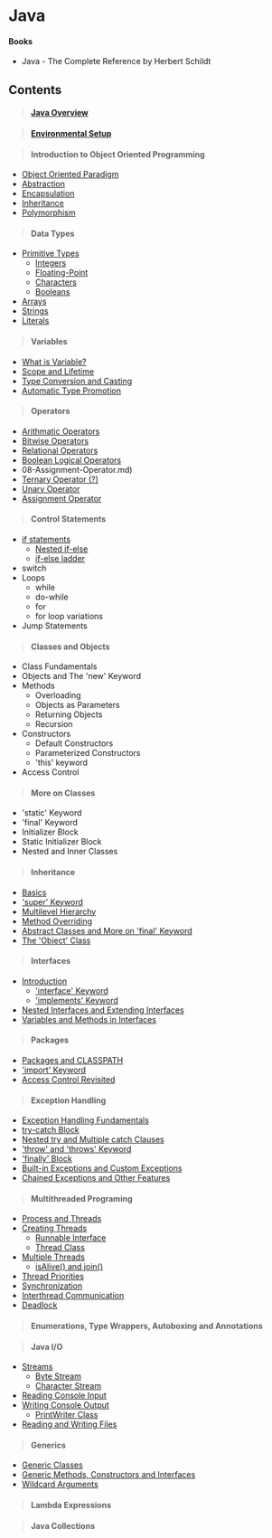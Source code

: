 # Java

#### Books

* Java - The Complete Reference by Herbert Schildt

## Contents

> #### [Java Overview](01-Java-Overview/Java-Overview.md)

> #### [Environmental Setup](02-Environmental-Setup/Environmental-Setup.md)

> #### Introduction to Object Oriented Programming

* [Object Oriented Paradigm](03-Introduiction-to-Object-Oriented-Programming/01-Object-Oriented-Paradigm.md)
* [Abstraction](03-Introduiction-to-Object-Oriented-Programming/02-Principles-of-OOP.md#Abstraction)
* [Encapsulation](03-Introduiction-to-Object-Oriented-Programming/02-Principles-of-OOP.md#Encapsulation)
* [Inheritance](03-Introduiction-to-Object-Oriented-Programming/02-Principles-of-OOP.md#Inheritance)
* [Polymorphism](03-Introduiction-to-Object-Oriented-Programming/02-Principles-of-OOP.md#Polymorphism)

> #### Data Types

* [Primitive Types](04-Data-Types/01-Primitive-Types.md)
  * [Integers](04-Data-Types/01-Primitive-Types.md#Integers)
  * [Floating-Point](04-Data-Types/01-Primitive-Types.md#Floating-Point-Types)
  * [Characters](04-Data-Types/01-Primitive-Types.md#Characters)
  * [Booleans](04-Data-Types/01-Primitive-Types.md#Booleans)
* [Arrays](04-Data-Types/02-Arrays.md)
* [Strings](04-Data-Types/03-Strings.md)
* [Literals](04-Data-Types/04-Literals.md)

> #### Variables

* [What is Variable?](05-Variable/01-What-Is-Variable.md)
* [Scope and Lifetime](05-Variable/02-Scope-And-Lifetime.md)
* [Type Conversion and Casting](05-Variable/03-Type-Converion-And-Casting.md)
* [Automatic Type Promotion](05-Variable/04-Automatic-Type-Promotion.md)

> #### Operators

* [Arithmatic Operators](06-Operators/02-Arithmetic-Operators.md)
* [Bitwise Operators](06-Operators/03-Bitwise-Operator.md)
* [Relational Operators](06-Operators/04-Relational-Operator.md)
* [Boolean Logical Operators](06-Operators/05-Logical-Operators.md)
* 08-Assignment-Operator.md)
* [Ternary Operator (?)](06-Operators/06-Ternary-Operator.md)
* [Unary Operator](06-Operators/07-Unary-Operator.md)
* [Assignment Operator](06-Operators/08-Assignment-Operator.md)

> #### Control Statements

* [if statements](07-Control-Statements/01-If-Statment.md)
  * [Nested if-else](07-Control-Statements/01-If-Statment.md#Nested-if)
  * [if-else ladder](07-Control-Statements/01-If-Statment.md#if-else-ladder)
* switch
* Loops
  * while
  * do-while
  * for
  * for loop variations
* Jump Statements

> #### Classes and Objects

* Class Fundamentals
* Objects and The 'new' Keyword
* Methods
  * Overloading
  * Objects as Parameters
  * Returning Objects
  * Recursion
* Constructors
  * Default Constructors
  * Parameterized Constructors
  * 'this' keyword
* Access Control

> #### More on Classes

* 'static' Keyword
* 'final' Keyword
* Initializer Block
* Static Initializer Block
* Nested and Inner Classes

> #### Inheritance

* [Basics](10-Inheritance/01-Basics.md)
* ['super' Keyword](10-Inheritance/02-super-Keyword.md)
* [Multilevel Hierarchy](10-Inheritance/03-Multilevel-Hierarchy.md)
* [Method Overriding](10-Inheritance/04-Method-Overriding.md)
* [Abstract Classes and More on 'final' Keyword](10-Inheritance/05-Abstract-Classes-and-More-on-final-Keyword.md)
* [The 'Object' Class](10-Inheritance/06-The-Object-Class.md)

> #### Interfaces

* [Introduction](11-Interfaces/01-Introduction.md)
  * ['interface' Keyword](11-Interfaces/01-Introduction.md#'interface'-Keyword)
  * ['implements' Keyword](11-Interfaces/01-Introduction.md#'implements'-keyword)
* [Nested Interfaces and Extending Interfaces](11-Interfaces/02-Nested-Interface-And-Extending-Interface.md)
* [Variables and Methods in Interfaces](11-Interfaces/03-Variables-And-Methods.md)

> #### Packages

* [Packages and CLASSPATH](12-Packages/01-Packages-and-CLASSPATH.md)
* ['import' Keyword](12-Packages/02-import-Keyword.md)
* [Access Control Revisited](12-Packages/03-Access-Control-Revisited.md)

> #### Exception Handling

* [Exception Handling Fundamentals](13-Exception-Handling/01-Exception-Handling-Fundamentals.md)
* [try-catch Block](13-Exception-Handling/02-try-catch-Block.md)
* [Nested try and Multiple catch Clauses](13-Exception-Handling/03-Nested-try-and-Mutiple-catch-Clauses.md)
* ['throw' and 'throws' Keyword](13-Exception-Handling/04-throw-and-throws-Keyword.md)
* ['finally' Block](13-Exception-Handling/05-finally-Keyword.md)
* [Built-in Exceptions and Custom Exceptions](13-Exception-Handling/06-Built-in-Exceptions-and-Custom-Exceptions.md)
* [Chained Exceptions and Other Features](13-Exception-Handling/07-Chained-Exception-and-Other-Features.md)

> #### Multithreaded Programing

* [Process and Threads](14-Multithreaded-Programing/01-Process-and-Threads.md)
* [Creating Threads](14-Multithreaded-Programing/02-Creating-Threads.md)
  * [Runnable Interface](14-Multithreaded-Programing/02-Creating-Threads.md#Implementing-Runnable)
  * [Thread Class](14-Multithreaded-Programing/02-Creating-Threads.md#Extending-Thread)
* [Multiple Threads](14-Multithreaded-Programing/03-Multiple-Threads.md)
  * [isAlive() and join()](14-Multithreaded-Programing/03-Multiple-Threads.md#isAlive()-and-join())
* [Thread Priorities](14-Multithreaded-Programing/04-Thread-Priorities.md)
* [Synchronization](14-Multithreaded-Programing/05-Synchronization.md)
* [Interthread Communication](14-Multithreaded-Programing/06-Interthread-Communication.md)
* [Deadlock](14-Multithreaded-Programing/07-Deadlock.md)

> #### Enumerations, Type Wrappers, Autoboxing and Annotations

> #### Java I/O
* [Streams](16-Java-IO/01-Streams.md)
  * [Byte Stream](16-Java-IO/01-Streams.md#The-Byte-Stream-Classes)
  * [Character Stream](16-Java-IO/01-Streams.md#The-Character-Stream-Classes)
* [Reading Console Input](16-Java-IO/02-Reading-Console-Input.md)
* [Writing Console Output](16-Java-IO/03-Writing-Console-Output.md)
  * [PrintWriter Class](16-Java-IO/03-Writing-Console-Output.md#The-PrintWriter-Class)
* [Reading and Writing Files](16-Java-IO/04-Reading-and-Writing-Files.md)

> #### Generics
* [Generic Classes](17-Generics/01-Generic-Classes.md)
* [Generic Methods, Constructors and Interfaces](17-Generics/02-Generic-Methods-Constructors-and-Interfaces.md)
* [Wildcard Arguments](17-Generics/03-Wildcard-Arguments.md)

> #### Lambda Expressions

> #### Java Collections